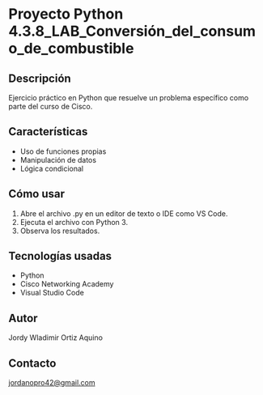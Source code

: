 # Proyecto Python 4.3.8_LAB_Conversión_del_consumo_de_combustible

## Descripción
Ejercicio práctico en Python que resuelve un problema específico como parte del curso de Cisco.

## Características
- Uso de funciones propias
- Manipulación de datos
- Lógica condicional

## Cómo usar
1. Abre el archivo .py en un editor de texto o IDE como VS Code.
2. Ejecuta el archivo con Python 3.
3. Observa los resultados.

## Tecnologías usadas
- Python
- Cisco Networking Academy
- Visual Studio Code

## Autor
Jordy Wladimir Ortiz Aquino

## Contacto
jordanopro42@gmail.com
